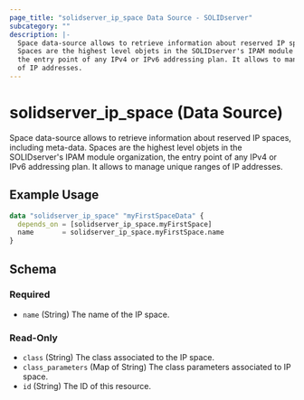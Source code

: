 ```yaml
---
page_title: "solidserver_ip_space Data Source - SOLIDserver"
subcategory: ""
description: |-
  Space data-source allows to retrieve information about reserved IP spaces, including meta-data.
  Spaces are the highest level objets in the SOLIDserver's IPAM module organization,
  the entry point of any IPv4 or IPv6 addressing plan. It allows to manage unique ranges
  of IP addresses.
---
```


# solidserver_ip_space (Data Source)

Space data-source allows to retrieve information about reserved IP spaces, including meta-data.
Spaces are the highest level objets in the SOLIDserver's IPAM module organization,
the entry point of any IPv4 or IPv6 addressing plan. It allows to manage unique ranges
of IP addresses.

## Example Usage

```terraform
data "solidserver_ip_space" "myFirstSpaceData" {
  depends_on = [solidserver_ip_space.myFirstSpace]
  name       = solidserver_ip_space.myFirstSpace.name
}
```
<!-- schema generated by tfplugindocs -->
## Schema

### Required

- `name` (String) The name of the IP space.

### Read-Only

- `class` (String) The class associated to the IP space.
- `class_parameters` (Map of String) The class parameters associated to IP space.
- `id` (String) The ID of this resource.

